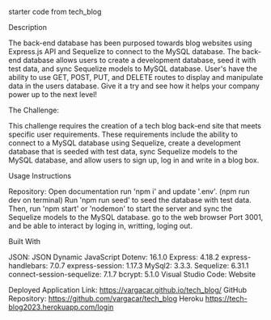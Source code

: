 
starter code from tech_blog

Description

The back-end database has been purposed towards blog websites using Express.js API and Sequelize to connect to the MySQL database. The back-end database allows users to create a development database, seed it with test data, and sync Sequelize models to MySQL database. User's have the ability to use GET, POST, PUT, and DELETE routes to display and manipulate data in the users database. Give it a try and see how it helps your company power up to the next level!

The Challenge:

This challenge requires the creation of a tech blog back-end site that meets specific user requirements. These requirements include the ability to connect to a MySQL database using Sequelize, create a development database that is seeded with test data, sync Sequelize models to the MySQL database, and allow users to sign up, log in and write in a blog box.

Usage Instructions

Repository: Open documentation run 'npm i' and update '.env'.   (npm run dev on terminal)
Run 'npm run seed' to seed the database with test data. Then, run 'npm start' or 'nodemon' to start the server and sync the Sequelize models to the MySQL database.
go to the web browser Port 3001, and be able to interact by loging in, writting, loging out.




Built With

JSON: JSON
Dynamic JavaScript
Dotenv: 16.1.0
Express: 4.18.2
express-handlebars: 7.0.7
express-session: 1.17.3
MySql2: 3.3.3.
Sequelize: 6.31.1
connect-session-sequelize: 7.1.7
bcrypt: 5.1.0
Visual Studio Code: Website


Deployed Application Link:
https://vargacar.github.io/tech_blog/
GitHub Repository:
https://github.com/vargacar/tech_blog
Heroku
https://tech-blog2023.herokuapp.com/login